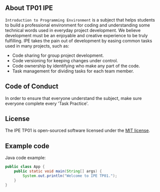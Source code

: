 ## About TP01 IPE

`Introduction to Programming Environment` is a subject that helps students to build a professional environment for coding and understanding some technical words used in everyday project development. We believe development must be an enjoyable and creative experience to be truly fulfilling. IPE takes the pain out of development by easing common tasks used in many projects, such as:

- Code sharing for group project development.
- Code versioning for keeping changes under control.
- Code ownership by identifying who make any part of the code.
- Task management for dividing tasks for each team member.

## Code of Conduct

In order to ensure that everyone understand the subject, make sure everyone complete every 'Task Practice'.

## License

The IPE TP01 is open-sourced software licensed under the [MIT license](https://opensource.org/licenses/MIT).

## Example code

Java code example:
```Java
public class App {
    public static void main(String[] args) {
        System.out.println("Welcome to IPE TP01.");
    }
}

